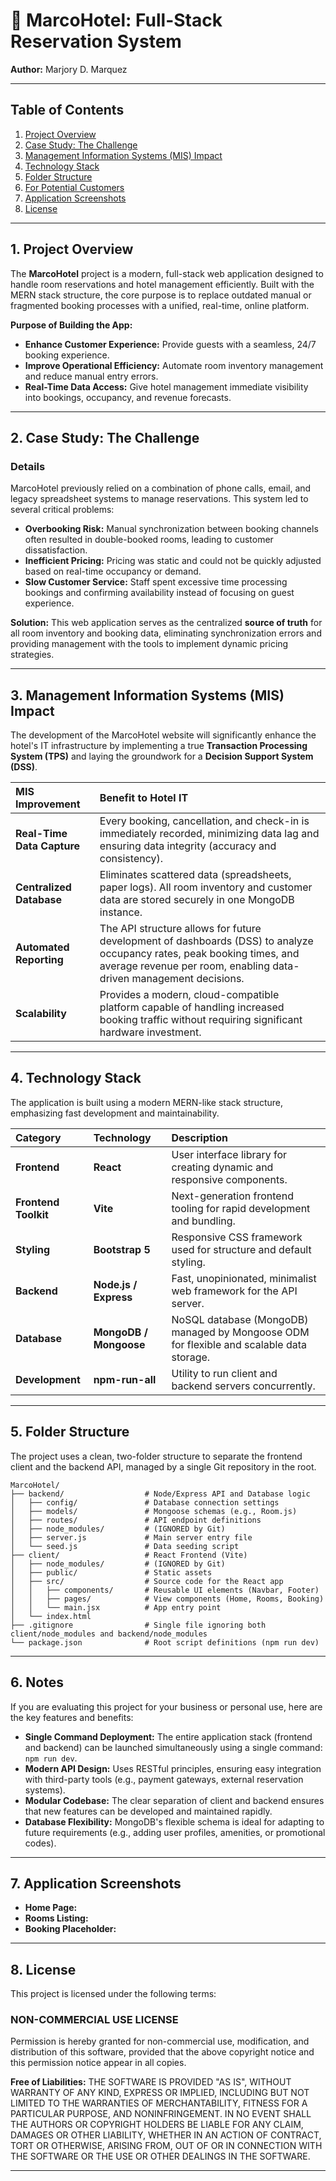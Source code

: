 
# 🏨 MarcoHotel: Full-Stack Reservation System

**Author:** Marjory D. Marquez


---

## Table of Contents

1.  [Project Overview](#project-overview)
2.  [Case Study: The Challenge](#case-study-the-challenge)
3.  [Management Information Systems (MIS) Impact](#management-information-systems-mis-impact)
4.  [Technology Stack](#technology-stack)
5.  [Folder Structure](#folder-structure)
6.  [For Potential Customers](#for-potential-customers)
7.  [Application Screenshots](#application-screenshots)
8.  [License](#license)

---

## 1. Project Overview

The **MarcoHotel** project is a modern, full-stack web application designed to handle room reservations and hotel management efficiently. Built with the MERN stack structure, the core purpose is to replace outdated manual or fragmented booking processes with a unified, real-time, online platform.

**Purpose of Building the App:**
* **Enhance Customer Experience:** Provide guests with a seamless, 24/7 booking experience.
* **Improve Operational Efficiency:** Automate room inventory management and reduce manual entry errors.
* **Real-Time Data Access:** Give hotel management immediate visibility into bookings, occupancy, and revenue forecasts.

---

## 2. Case Study: The Challenge

### Details

MarcoHotel previously relied on a combination of phone calls, email, and legacy spreadsheet systems to manage reservations. This system led to several critical problems:

* **Overbooking Risk:** Manual synchronization between booking channels often resulted in double-booked rooms, leading to customer dissatisfaction.
* **Inefficient Pricing:** Pricing was static and could not be quickly adjusted based on real-time occupancy or demand.
* **Slow Customer Service:** Staff spent excessive time processing bookings and confirming availability instead of focusing on guest experience.

**Solution:** This web application serves as the centralized **source of truth** for all room inventory and booking data, eliminating synchronization errors and providing management with the tools to implement dynamic pricing strategies.

---

## 3. Management Information Systems (MIS) Impact

The development of the MarcoHotel website will significantly enhance the hotel's IT infrastructure by implementing a true **Transaction Processing System (TPS)** and laying the groundwork for a **Decision Support System (DSS)**.

| MIS Improvement | Benefit to Hotel IT |
| :--- | :--- |
| **Real-Time Data Capture** | Every booking, cancellation, and check-in is immediately recorded, minimizing data lag and ensuring data integrity (accuracy and consistency). |
| **Centralized Database** | Eliminates scattered data (spreadsheets, paper logs). All room inventory and customer data are stored securely in one MongoDB instance. |
| **Automated Reporting** | The API structure allows for future development of dashboards (DSS) to analyze occupancy rates, peak booking times, and average revenue per room, enabling data-driven management decisions. |
| **Scalability** | Provides a modern, cloud-compatible platform capable of handling increased booking traffic without requiring significant hardware investment. |

---

## 4. Technology Stack

The application is built using a modern MERN-like stack structure, emphasizing fast development and maintainability.

| Category | Technology | Description |
| :--- | :--- | :--- |
| **Frontend** | **React** | User interface library for creating dynamic and responsive components. |
| **Frontend Toolkit**| **Vite** | Next-generation frontend tooling for rapid development and bundling. |
| **Styling** | **Bootstrap 5** | Responsive CSS framework used for structure and default styling. |
| **Backend** | **Node.js / Express** | Fast, unopinionated, minimalist web framework for the API server. |
| **Database** | **MongoDB / Mongoose**| NoSQL database (MongoDB) managed by Mongoose ODM for flexible and scalable data storage. |
| **Development** | **npm-run-all** | Utility to run client and backend servers concurrently. |

---

## 5. Folder Structure

The project uses a clean, two-folder structure to separate the frontend client and the backend API, managed by a single Git repository in the root.

```
MarcoHotel/
├── backend/                  # Node/Express API and Database logic
│   ├── config/               # Database connection settings
│   ├── models/               # Mongoose schemas (e.g., Room.js)
│   ├── routes/               # API endpoint definitions
│   ├── node_modules/         # (IGNORED by Git)
│   ├── server.js             # Main server entry file
│   └── seed.js               # Data seeding script
├── client/                   # React Frontend (Vite)
│   ├── node_modules/         # (IGNORED by Git)
│   ├── public/               # Static assets
│   ├── src/                  # Source code for the React app
│   │   ├── components/       # Reusable UI elements (Navbar, Footer)
│   │   ├── pages/            # View components (Home, Rooms, Booking)
│   │   └── main.jsx          # App entry point
│   └── index.html
├── .gitignore                # Single file ignoring both client/node_modules and backend/node_modules
└── package.json              # Root script definitions (npm run dev)
```

---

## 6. Notes

If you are evaluating this project for your business or personal use, here are the key features and benefits:

* **Single Command Deployment:** The entire application stack (frontend and backend) can be launched simultaneously using a single command: `npm run dev`.
* **Modern API Design:** Uses RESTful principles, ensuring easy integration with third-party tools (e.g., payment gateways, external reservation systems).
* **Modular Codebase:** The clear separation of client and backend ensures that new features can be developed and maintained rapidly.
* **Database Flexibility:** MongoDB's flexible schema is ideal for adapting to future requirements (e.g., adding user profiles, amenities, or promotional codes).

---

## 7. Application Screenshots

* **Home Page:** 
* **Rooms Listing:** 
* **Booking Placeholder:** 

---

## 8. License

This project is licensed under the following terms:

### NON-COMMERCIAL USE LICENSE

Permission is hereby granted for non-commercial use, modification, and distribution of this software, provided that the above copyright notice and this permission notice appear in all copies.

**Free of Liabilities:** THE SOFTWARE IS PROVIDED "AS IS", WITHOUT WARRANTY OF ANY KIND, EXPRESS OR IMPLIED, INCLUDING BUT NOT LIMITED TO THE WARRANTIES OF MERCHANTABILITY, FITNESS FOR A PARTICULAR PURPOSE, AND NONINFRINGEMENT. IN NO EVENT SHALL THE AUTHORS OR COPYRIGHT HOLDERS BE LIABLE FOR ANY CLAIM, DAMAGES OR OTHER LIABILITY, WHETHER IN AN ACTION OF CONTRACT, TORT OR OTHERWISE, ARISING FROM, OUT OF OR IN CONNECTION WITH THE SOFTWARE OR THE USE OR OTHER DEALINGS IN THE SOFTWARE.

---